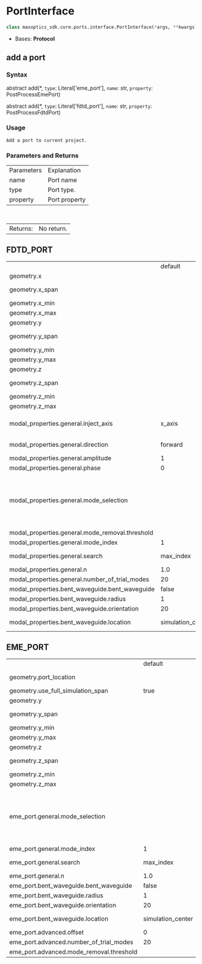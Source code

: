 # PortInterface

```py
class maxoptics_sdk.core.ports.interface.PortInterface(*args, **kwargs)
```

- Bases: **Protocol**
  
##  add a port

### Syntax

abstract add(*, `type`: Literal['eme_port'], `name`: str, `property`: PostProcessEmePort)

abstract add(*, `type`: Literal['fdtd_port'], `name`: str, `property`: PostProcessFdtdPort)

### Usage

`Add a port to current project.`

### Parameters and Returns

<table class="custom-table">
  <tr>
    <td class="typeface">Parameters</td>
    <td class="typeface">Explanation</td>
  </tr>
  <tr>
    <td>name</td>
    <td> Port name</td>
  </tr>
  <tr>
    <td class="first-column">type</td>
    <td class="second-column">Port type.
    </td>
  </tr>
  <tr>
    <td>property</td>
    <td> Port property</td>
  </tr>
</table>

<br/>
<table class="custom-table">
  <tr>
    <td class="third-column">Returns:</td>
    <td class="fourth-column">No return.</td>
  </tr>
</table>

## FDTD_PORT
<table class="custom-table">
  <tr>
    <td class="typeface"></td>
    <td class="typeface">default</td>
    <td class="typeface">type</td>
    <td class="typeface">notes</td>
  </tr>
  <tr>
    <td>geometry.x</td>
    <td></td>
    <td>float</td>
    <td></td>
  </tr>
  <tr>
    <td>geometry.x_span</td>
    <td></td>
    <td>float</td>
    <td>Restrained by condition: >=0.</td>
  </tr>
  <tr>
    <td>geometry.x_min</td>
    <td></td>
    <td>float</td>
    <td></td>
  </tr>
  <tr>
    <td>geometry.x_max</td>
    <td></td>
    <td>float</td>
    <td></td>
  </tr>
  <tr>
    <td>geometry.y</td>
    <td></td>
    <td>float</td>
    <td></td>
  </tr>
  <tr>
    <td>geometry.y_span</td>
    <td></td>
    <td>float</td>
    <td>Restrained by condition: >=0.</td>
  </tr>
  <tr>
    <td>geometry.y_min</td>
    <td></td>
    <td>float</td>
    <td></td>
  </tr>
  <tr>
    <td>geometry.y_max</td>
    <td></td>
    <td>float</td>
    <td></td>
  </tr>
  <tr>
    <td>geometry.z</td>
    <td></td>
    <td>float</td>
    <td></td>
  </tr>
  <tr>
    <td>geometry.z_span</td>
    <td></td>
    <td>float</td>
    <td>Restrained by condition: >=0.</td>
  </tr>
  <tr>
    <td>geometry.z_min</td>
    <td></td>
    <td>float</td>
    <td></td>
  </tr>
  <tr>
    <td>geometry.z_max</td>
    <td></td>
    <td>float</td>
    <td></td>
  </tr>
  <tr>
    <td>modal_properties.general.inject_axis</td>
    <td>x_axis</td>
    <td>string</td>
    <td>Selections are ['x_axis', 'y_axis', 'z_axis', 'x', 'y', 'z'].</td>
  </tr>
  <tr>
    <td>modal_properties.general.direction</td>
    <td>forward</td>
    <td>string</td>
    <td>Selections are ['forward', 'backward'].</td>
  </tr>
  <tr>
    <td>modal_properties.general.amplitude</td>
    <td>1</td>
    <td>float</td>
    <td></td>
  </tr>
  <tr>
    <td>modal_properties.general.phase</td>
    <td>0</td>
    <td>float</td>
    <td></td>
  </tr>
  <tr>
    <td>modal_properties.general.mode_selection</td>
    <td></td>
    <td>string</td>
    <td>Selections are ['fundamental', 'fundamental_TE', 'fundamental_TM', 'fundamental_TE_and_TM', 'user_select', 'user_import'].</td>
  </tr>
  <tr>
    <td>modal_properties.general.mode_removal.threshold</td>
    <td></td>
    <td>float</td>
    <td></td>
  </tr>
  <tr>
    <td>modal_properties.general.mode_index</td>
    <td>1</td>
    <td>integer</td>
    <td></td>
  </tr>
  <tr>
    <td>modal_properties.general.search</td>
    <td>max_index</td>
    <td>string</td>
    <td>Selections are ['near_n', 'max_index'].</td>
  </tr>
  <tr>
    <td>modal_properties.general.n</td>
    <td>1.0</td>
    <td>float</td>
    <td></td>
  </tr>
  <tr>
    <td>modal_properties.general.number_of_trial_modes</td>
    <td>20</td>
    <td>integer</td>
    <td></td>
  </tr>
  <tr>
    <td>modal_properties.bent_waveguide.bent_waveguide</td>
    <td>false</td>
    <td>bool</td>
    <td></td>
  </tr>
  <tr>
    <td>modal_properties.bent_waveguide.radius</td>
    <td>1</td>
    <td>float</td>
    <td></td>
  </tr>
  <tr>
    <td>modal_properties.bent_waveguide.orientation</td>
    <td>20</td>
    <td>float</td>
    <td></td>
  </tr>
  <tr>
    <td>modal_properties.bent_waveguide.location</td>
    <td>simulation_center</td>
    <td>string</td>
    <td>Selections are ['simulation_center'].</td>
  </tr>
</table>

## EME_PORT
<table class="custom-table">
 <tr>
    <td class="typeface"></td>
    <td class="typeface">default</td>
    <td class="typeface">type</td>
    <td class="typeface">notes</td>
  </tr>
  <tr>
    <td>geometry.port_location</td>
    <td></td>
    <td>string</td>
    <td>Selections are ['left', 'right'].</td>
  </tr>
  <tr>
    <td>geometry.use_full_simulation_span</td>
    <td>true</td>
    <td>bool</td>
    <td></td>
  </tr>
  <tr>
    <td>geometry.y</td>
    <td></td>
    <td>float</td>
    <td></td>
  </tr>
  <tr>
    <td>geometry.y_span</td>
    <td></td>
    <td>float</td>
    <td>Restrained by condition: >=0.</td>
  </tr>
  <tr>
    <td>geometry.y_min</td>
    <td></td>
    <td>float</td>
    <td></td>
  </tr>
  <tr>
    <td>geometry.y_max</td>
    <td></td>
    <td>float</td>
    <td></td>
  </tr>
  <tr>
    <td>geometry.z</td>
    <td></td>
    <td>float</td>
    <td></td>
  </tr>
  <tr>
    <td>geometry.z_span</td>
    <td></td>
    <td>float</td>
    <td>Restrained by condition: >=0.</td>
  </tr>
  <tr>
    <td>geometry.z_min</td>
    <td></td>
    <td>float</td>
    <td></td>
  </tr>
  <tr>
    <td>geometry.z_max</td>
    <td></td>
    <td>float</td>
    <td></td>
  </tr>
  <tr>
    <td>eme_port.general.mode_selection</td>
    <td></td>
    <td>string</td>
    <td>Selections are ['fundamental', 'fundamental_TE', 'fundamental_TM', 'fundamental_TE_and_TM', 'user_select', 'user_import'].</td>
  </tr>
  <tr>
    <td>eme_port.general.mode_index</td>
    <td>1</td>
    <td>integer</td>
    <td></td>
  </tr>
  <tr>
    <td>eme_port.general.search</td>
    <td>max_index</td>
    <td>string</td>
    <td>Selections are ['near_n', 'max_index'].</td>
  </tr>
  <tr>
    <td>eme_port.general.n</td>
    <td>1.0</td>
    <td>integer</td>
    <td></td>
  </tr>
  <tr>
    <td>eme_port.bent_waveguide.bent_waveguide</td>
    <td>false</td>
    <td>bool</td>
    <td></td>
  </tr>
  <tr>
    <td>eme_port.bent_waveguide.radius</td>
    <td>1</td>
    <td>float</td>
    <td></td>
  </tr>
  <tr>
    <td>eme_port.bent_waveguide.orientation</td>
    <td>20</td>
    <td>float</td>
    <td></td>
  </tr>
  <tr>
    <td>eme_port.bent_waveguide.location</td>
    <td>simulation_center</td>
    <td>string</td>
    <td>Selections are ['simulation_center'].</td>
  </tr>
  <tr>
    <td>eme_port.advanced.offset</td>
    <td>0</td>
    <td>float</td>
    <td></td>
  </tr>
  <tr>
    <td>eme_port.advanced.number_of_trial_modes</td>
    <td>20</td>
    <td>integer</td>
    <td></td>
  </tr>
  <tr>
    <td>eme_port.advanced.mode_removal.threshold</td>
    <td></td>
    <td>float</td>
    <td></td>
  </tr>
</table>
